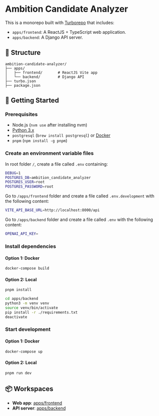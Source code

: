 # Ambition Candidate Analyzer

This is a monorepo built with [Turborepo](https://turbo.build/repo) that includes:

- `apps/frontend`: A ReactJS + TypeScript web application.
- `apps/backend`: A Django API server.

## 🧱 Structure

```
ambition-candidate-analyzer/
├── apps/
│   ├── frontend/       # ReactJS Vite app
│   └── backend/        # Django API
├── turbo.json
├── package.json
```

## 🚀 Getting Started

### Prerequisites

- Node.js (`nvm use` after installing nvm)
- [Python 3.x](https://www.python.org/downloads/macos/)
- `postgresql` (`brew install postgresql`) or [Docker](https://docs.docker.com/desktop/setup/install/mac-install/)
- `pnpm` (`npm install -g pnpm`)

### Create an environment variable files

In root folder `/`, create a file called `.env` containing:

```bash
DEBUG=1
POSTGRES_DB=ambition_candidate_analyzer
POSTGRES_USER=root
POSTGRES_PASSWORD=root
```

Go to `/apps/frontend` folder and create a file called `.env.development` with the following content:

```bash
VITE_API_BASE_URL=http://localhost:8000/api
```

Go to `/apps/backend` folder and create a file called `.env` with the following content:

```bash
OPENAI_API_KEY=
```

### Install dependencies

#### Option 1: Docker

```bash
docker-compose build
```

#### Option 2: Local

```bash
pnpm install
```

```bash
cd apps/backend
python3 -m venv venv
source venv/bin/activate
pip install -r ./requirements.txt
deactivate
```

### Start development

#### Option 1: Docker

```bash
docker-compose up
```

#### Option 2: Local

```bash
pnpm run dev
```

## 📦 Workspaces

<!-- TODO: Add README for these, including diagrams and more guides -->

- **Web app**: [apps/frontend](./apps/frontend)
- **API server**: [apps/backend](./apps/backend)
